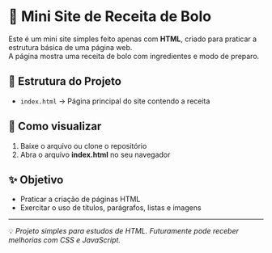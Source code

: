 # 🍰 Mini Site de Receita de Bolo

Este é um mini site simples feito apenas com **HTML**, criado para praticar a estrutura básica de uma página web.  
A página mostra uma receita de bolo com ingredientes e modo de preparo.

## 📂 Estrutura do Projeto
- `index.html` → Página principal do site contendo a receita

## 🚀 Como visualizar
1. Baixe o arquivo ou clone o repositório
2. Abra o arquivo **index.html** no seu navegador

## ✨ Objetivo
- Praticar a criação de páginas HTML
- Exercitar o uso de títulos, parágrafos, listas e imagens

---

💡 *Projeto simples para estudos de HTML. Futuramente pode receber melhorias com CSS e JavaScript.*
